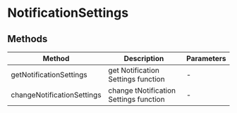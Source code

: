 # NotificationSettings

## Methods

<!-- @vuese:NotificationSettings:methods:start -->
|Method|Description|Parameters|
|---|---|---|
|getNotificationSettings|get Notification Settings function|-|
|changeNotificationSettings|change tNotification Settings function|-|

<!-- @vuese:NotificationSettings:methods:end -->


